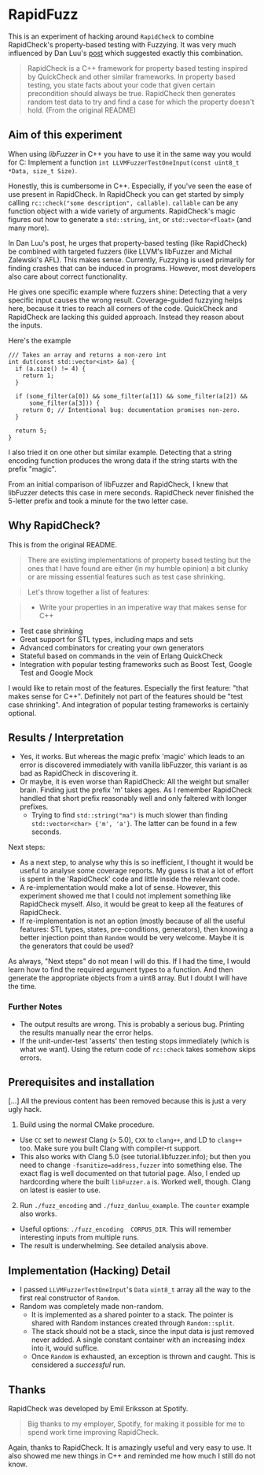 RapidFuzz
==========

This is an experiment of hacking around `RapidCheck` to combine RapidCheck's
property-based testing with Fuzzying. It was very much influenced by Dan Luu's
[post](https://danluu.com/testing) which suggested exactly this combination.


> RapidCheck is a C++ framework for property based testing inspired by QuickCheck
and other similar frameworks. In property based testing, you state facts about
your code that given certain precondition should always be true. RapidCheck
then generates random test data to try and find a case for which the property
doesn't hold. (From the original README)

## Aim of this experiment
When using *libFuzzer* in C++ you have to use it in the same way you would for
C: Implement a function `int LLVMFuzzerTestOneInput(const uint8_t *Data, size_t Size)`.

Honestly, this is cumbersome in C++. Especially, if you've seen the ease of use
present in RapidCheck. In RapidCheck you can get started by simply calling
`rc::check("some description", callable)`. `callable` can be any function object
with a wide variety of arguments. RapidCheck's magic figures out how to generate
a `std::string`, `int`, or `std::vector<float>` (and many more).

In Dan Luu's post, he urges that property-based testing (like RapidCheck) be
combined with targeted fuzzers (like LLVM's libFuzzer and Michal Zalewski's AFL).
This makes sense. Currently, Fuzzying is used primarily for finding
crashes that can be induced in programs. However, most developers also care
about correct functionality.

He gives one specific example where fuzzers shine: Detecting that a very
specific input causes the wrong result. Coverage-guided fuzzying helps here,
because it tries to reach all corners of the code. QuickCheck and RapidCheck are
lacking this guided approach. Instead they reason about the inputs.

Here's the example
```
/// Takes an array and returns a non-zero int
int dut(const std::vector<int> &a) {
  if (a.size() != 4) {
    return 1;
  }

  if (some_filter(a[0]) && some_filter(a[1]) && some_filter(a[2]) &&
      some_filter(a[3])) {
    return 0; // Intentional bug: documentation promises non-zero.
  }

  return 5;
}
```

I also tried it on one other but similar example. Detecting that a string encoding
function produces the wrong data if the string starts with the prefix "magic".

From an initial comparison of libFuzzer and RapidCheck, I knew that libFuzzer
detects this case in mere seconds. RapidCheck never finished the 5-letter prefix
and took a minute for the two letter case.

## Why RapidCheck? ##
This is from the original README.

> There are existing implementations of property based testing but the ones that I have found are either (in my humble opinion) a bit clunky or are missing essential features such as test case shrinking.

> Let's throw together a list of features:

> - Write your properties in an imperative way that makes sense for C++
- Test case shrinking
- Great support for STL types, including maps and sets
- Advanced combinators for creating your own generators
- Stateful based on commands in the vein of Erlang QuickCheck
- Integration with popular testing frameworks such as Boost Test, Google Test and Google Mock

I would like to retain most of the features. Especially the first feature: "that makes sense for C++".
Definitely not part of  the features should be "test case shrinking". And integration of popular testing frameworks is certainly optional.

## Results / Interpretation

* Yes, it works. But whereas the magic prefix 'magic' which leads to an error is
discovered immediately with vanilla libFuzzer, this variant is as bad as
RapidCheck in discovering it.
* Or maybe, it is even worse than RapidCheck: All the weight but smaller brain.
Finding just the prefix 'm' takes ages. As I remember RapidCheck handled that
short prefix reasonably well and only faltered with longer prefixes.
  * Trying to find `std::string("ma")` is much slower than finding
  `std::vector<char> {'m', 'a'}`. The latter can be found in a few seconds.

Next steps:
* As a next step, to analyse why this is so inefficient, I thought it would be
useful to analyse some coverage reports. My guess is that a lot of effort is
spent in the 'RapidCheck' code and little inside the relevant code.
* A re-implementation would make a lot of sense. However, this experiment showed
 me that I could not implement something like RapidCheck myself. Also, it would
 be great to keep all the features of RapidCheck.
* If re-implementation is not an option (mostly because of all the useful
  features: STL types, states, pre-conditions, generators), then knowing a better
  injection point than `Random` would be very welcome. Maybe it is the generators
  that could be used?

As always, "Next steps" do not mean I will do this. If I had the time, I would
learn how to find the required argument types to a function. And then generate
the appropriate objects from a uint8 array. But I doubt I will have the time.

### Further Notes
* The output results are wrong. This is probably a serious bug. Printing
the results manually near the error helps.
* If the unit-under-test 'asserts' then testing stops immediately (which is what we want). Using the return code of `rc::check`  takes somehow skips errors.


## Prerequisites and installation ##
[...] All the previous content has been removed because this is just a very ugly hack.

1. Build using the normal CMake procedure.
* Use `CC` set to _newest_ Clang (> 5.0), `CXX` to `clang++`, and LD to `clang++`
 too. Make sure you built Clang with compiler-rt support.
* This also works with Clang 5.0 (see tutorial.libfuzzer.info); but then you
need to change `-fsanitize=address,fuzzer` into something else.
The exact flag is well documented on that tutorial page. Also, I ended up
hardcording where the built `libFuzzer.a` is. Worked well, though.
Clang on latest is easier to use.

2. Run `./fuzz_encoding` and `./fuzz_danluu_example`. The `counter` example also works.
* Useful options: `./fuzz_encoding  CORPUS_DIR`. This will remember interesting inputs from multiple runs.
* The result is underwhelming. See detailed analysis above.

## Implementation (Hacking) Detail
* I passed `LLVMFuzzerTestOneInput`'s `Data` `uint8_t` array all the way to the first real constructor of `Random`.
* Random was completely made non-random.
    * It is implemented as a shared pointer to a stack. The pointer is shared with Random instances created through `Random::split`.
    * The stack should not be a stack, since the input data is just removed never added. A single constant container with an increasing index into it, would suffice.
    * Once `Random` is exhausted, an exception is thrown and caught. This is considered a _successful_ run.



## Thanks ##
RapidCheck was developed by Emil Eriksson at Spotify.
> Big thanks to my employer, Spotify, for making it possible for me to spend work time improving RapidCheck.

Again, thanks to RapidCheck. It is amazingly useful and very easy to use. It also
showed me new things in C++ and reminded me how much I still do not know.
